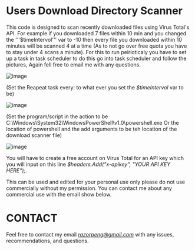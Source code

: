 # Users Download Directory Scanner
This code is designed to scan recently downloaded files using Virus Total's API.
For example if you downloaded 7 files within 10 min and you changed the '''$timeIntervol''' var to -10 then every file you downloaded within 10 minutes will be scanned 4 at a time (As to not go over free quota you have to stay under 4 scans a minute).
For this to run peirioticaly you have to set up a task in task scheduler to do this go into task scheduler and follow the pictures, Again  fell free to email me with any questions.

![image](https://github.com/p123o215/DownloadScanner/assets/62272895/ef4bdb7f-8966-4f5f-9218-2da1f91596fb)

(Set the Reapeat task every: to what ever you set the *$timeIntervol* var to be)

![image](https://github.com/p123o215/DownloadScanner/assets/62272895/0a2d7e8c-f244-4961-9f80-256a764727cc)

(Set the program/script in the action to be C:\Windows\System32\WindowsPowerShell\v1.0\powershell.exe Or the location of powershell and the add arguments to be teh location of the download scanner file)

![image](https://github.com/p123o215/DownloadScanner/assets/62272895/60225326-341f-40dc-b20a-8f46d0035f4d)




You will have to create a free account on Virus Total for an API key  which you will input on this line *$headers.Add("x-apikey", "YOUR API KEY HERE");*.

This can be used and edited for your personal use only please do not use commercially without my permission. You can contact me about any commercial use with the email show below.

# CONTACT
Feel free to contact my email *razorpeng@gmail.com* with any issues, recommendations, and questions.
